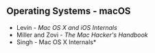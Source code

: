 ## Operating Systems - macOS

* Levin - *Mac OS X and iOS Internals*
* Miller and Zovi - *The Mac Hacker's Handbook*
* Singh - Mac OS X Internals* 
